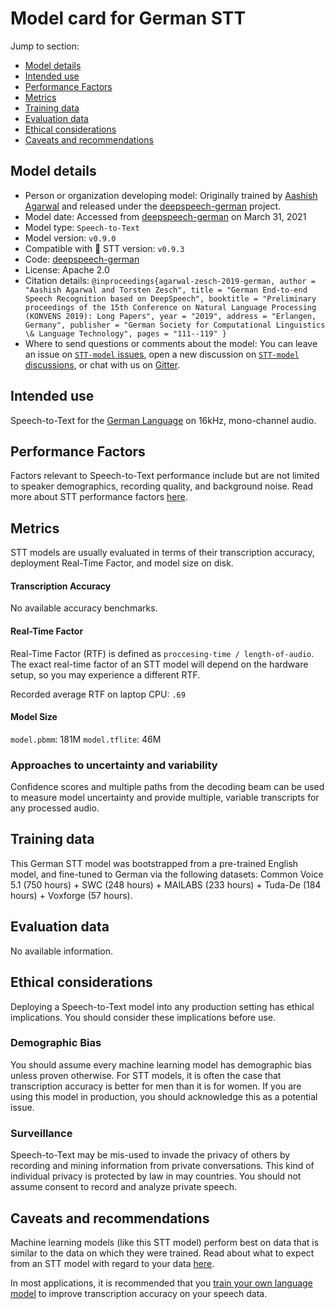 # Model card for German STT

Jump to section:

- [Model details](#model-details)
- [Intended use](#intended-use)
- [Performance Factors](#performance-factors)
- [Metrics](#metrics)
- [Training data](#training-data)
- [Evaluation data](#evaluation-data)
- [Ethical considerations](#ethical-considerations)
- [Caveats and recommendations](#caveats-and-recommendations)

## Model details

- Person or organization developing model: Originally trained by [Aashish Agarwal](https://github.com/AASHISHAG) and released under the [deepspeech-german](https://github.com/AASHISHAG/deepspeech-german) project.
- Model date: Accessed from [deepspeech-german](https://github.com/AASHISHAG/deepspeech-german) on March 31, 2021
- Model type: `Speech-to-Text`
- Model version: `v0.9.0`
- Compatible with 🐸 STT version: `v0.9.3`
- Code: [deepspeech-german](https://github.com/AASHISHAG/deepspeech-german)
- License: Apache 2.0
- Citation details: `@inproceedings{agarwal-zesch-2019-german,
author = "Aashish Agarwal and Torsten Zesch",
title = "German End-to-end Speech Recognition based on DeepSpeech",
booktitle = "Preliminary proceedings of the 15th Conference on Natural Language Processing (KONVENS 2019): Long Papers",
year = "2019",
address = "Erlangen, Germany",
publisher = "German Society for Computational Linguistics \& Language Technology",
pages = "111--119"
}`
- Where to send questions or comments about the model: You can leave an issue on [`STT-model` issues](https://github.com/coqui-ai/STT-models/issues), open a new discussion on [`STT-model` discussions](https://github.com/coqui-ai/STT-models/discussions), or chat with us on [Gitter](https://gitter.im/coqui-ai/).

## Intended use

Speech-to-Text for the [German Language](https://en.wikipedia.org/wiki/German_language) on 16kHz, mono-channel audio.

## Performance Factors

Factors relevant to Speech-to-Text performance include but are not limited to speaker demographics, recording quality, and background noise. Read more about STT performance factors [here](https://stt.readthedocs.io/en/latest/DEPLOYMENT.html#how-will-a-model-perform-on-my-data).

## Metrics

STT models are usually evaluated in terms of their transcription accuracy, deployment Real-Time Factor, and model size on disk.

#### Transcription Accuracy

No available accuracy benchmarks.

#### Real-Time Factor

Real-Time Factor (RTF) is defined as `proccesing-time / length-of-audio`. The exact real-time factor of an STT model will depend on the hardware setup, so you may experience a different RTF.

Recorded average RTF on laptop CPU: `.69`

#### Model Size

`model.pbmm`: 181M
`model.tflite`: 46M

### Approaches to uncertainty and variability

Confidence scores and multiple paths from the decoding beam can be used to measure model uncertainty and provide multiple, variable transcripts for any processed audio.

## Training data

This German STT model was bootstrapped from a pre-trained English model, and fine-tuned to German via the following datasets: Common Voice 5.1 (750 hours) + SWC (248 hours) + MAILABS (233 hours) + Tuda-De (184 hours) + Voxforge (57 hours).

## Evaluation data

No available information.

## Ethical considerations

Deploying a Speech-to-Text model into any production setting has ethical implications. You should consider these implications before use.

### Demographic Bias

You should assume every machine learning model has demographic bias unless proven otherwise. For STT models, it is often the case that transcription accuracy is better for men than it is for women. If you are using this model in production, you should acknowledge this as a potential issue.

### Surveillance

Speech-to-Text may be mis-used to invade the privacy of others by recording and mining information from private conversations. This kind of individual privacy is protected by law in may countries. You should not assume consent to record and analyze private speech.

## Caveats and recommendations

Machine learning models (like this STT model) perform best on data that is similar to the data on which they were trained. Read about what to expect from an STT model with regard to your data [here](https://stt.readthedocs.io/en/latest/DEPLOYMENT.html#how-will-a-model-perform-on-my-data). 

In most applications, it is recommended that you [train your own language model](https://stt.readthedocs.io/en/latest/LANGUAGE_MODEL.html) to improve transcription accuracy on your speech data.
